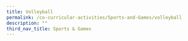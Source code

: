 ```yaml
---
title: Volleyball
permalink: /co-curricular-activities/Sports-and-Games/volleyball
description: ""
third_nav_title: Sports & Games
---
```

